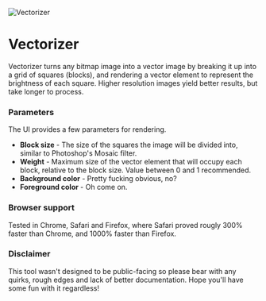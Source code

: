 ![Vectorizer](http://vectorizer.oscaralexander.com/assets/img/vectorizer.png)

# Vectorizer

Vectorizer turns any bitmap image into a vector image by breaking it up into a grid of squares (blocks), and rendering a vector element to represent the brightness of each square. Higher resolution images yield better results, but take longer to process.

### Parameters
The UI provides a few parameters for rendering.

* **Block size** - The size of the squares the image will be divided into, similar to Photoshop's Mosaic filter.
* **Weight** - Maximum size of the vector element that will occupy each block, relative to the block size. Value between 0 and 1 recommended.
* **Background color** - Pretty fucking obvious, no?
* **Foreground color** - Oh come on.

### Browser support
Tested in Chrome, Safari and Firefox, where Safari proved rougly 300% faster than Chrome, and 1000% faster than Firefox.

### Disclaimer
This tool wasn't designed to be public-facing so please bear with any quirks, rough edges and lack of better documentation. Hope you'll have some fun with it regardless!